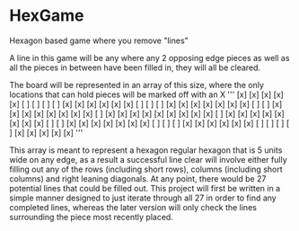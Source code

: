 # HexGame
Hexagon based game where you remove "lines"

A line in this game will be any where any 2 opposing edge pieces as well as all the pieces in between have been filled in, they will all be cleared.

The board will be represented in an array of this size, where the only locations that can hold pieces will be marked off with an X
'''
[x] [x] [x] [x] [x] [ ] [ ] [ ] [ ]
[x] [x] [x] [x] [x] [x] [ ] [ ] [ ]
[x] [x] [x] [x] [x] [x] [x] [ ] [ ]
[x] [x] [x] [x] [x] [x] [x] [x] [ ]
[x] [x] [x] [x] [x] [x] [x] [x] [x]
[ ] [x] [x] [x] [x] [x] [x] [x] [x]
[ ] [ ] [x] [x] [x] [x] [x] [x] [x]
[ ] [ ] [ ] [x] [x] [x] [x] [x] [x]
[ ] [ ] [ ] [ ] [x] [x] [x] [x] [x]
'''

This array is meant to represent a hexagon regular hexagon that is 5 units wide on any edge, as a result a successful line clear will involve either fully filling out any of the rows (including short rows), columns (including short columns) and right leaning diagonals.
At any point, there would be 27 potential lines that could be filled out. This project will first be written in a simple manner designed to just iterate through all 27 in order to find any completed lines, whereas the later version will only check the lines surrounding the piece most recently placed.
